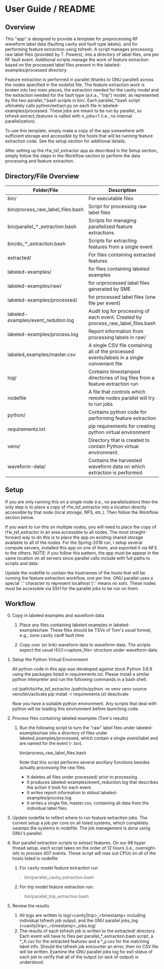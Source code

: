 # User Guide / README

## Overview

This "app" is designed to provide a template for preprocessing RF waveform label
data (faulting cavity and fault type labels), and for performing feature extraction
using tsfresh.  A script manages processing raw label files (provided by T. Powers),
into a directory of label files, one per RF fault event.  Additional scripts manage
the work of feature extraction based on the processed label files present in the
labeled-examples/processed directory.

Feature extraction is performed in parallel (thanks to GNU parallel) across the nodes
specified in the nodelist file.  The feature extraction work is broken into two main
pieces, the extraction needed for the cavity model and the extraction needed for the
fault type (a.k.a., "trip") model, as represented by the two parallel\_\*.bash scripts
in bin/.  Each parallel\_\*.bash script ultimately calls python/extract.py on each 
file in labeled-examples/processed.  These jobs are meant to be run by parallel, so
tsfresh.extract_features is called with n\_jobs=1 (i.e., no internal parallelization).

To use this template, simply make a copy of the app somewhere with sufficient
storage and accessible by the hosts that will be running feature extraction code.
See the setup section for additional details.

After setting up the rfw_tsf_extractor app as described in the Setup section, simply
follow the steps in the Workflow section to perform the data processing and 
feature extraction.

## Directory/File Overview

| Folder/File | Description |
| ----------- | ----------- |
| bin/ | For executable files |
| bin/process_raw_label_files.bash | Script for processing raw label files |
| bin/parallel\_\*\_extraction.bash | Scripts for managing parallelized feature extractions |
| bin/do\_\*\_extraction.bash | Scripts for extracting features from a single event |
| extracted/ | For files containing extracted features |
| labeled-examples/ | for files containing labeled examples |
| labeled-examples/raw/ | for unprocessed label files generated by SME |
| labeled-examples/processed/ | for processed label files (one file per event) |
| labeled-examples/event_redution.log | Audit log for processing of each event.  Created by process_raw_label_files.bash |
| labeled-examples/process.log | Report information from processing labels in raw/ |
| labeled_examples/master.csv | A single CSV file containing all of the processed events/labels in a single convenient file |
| log/ | Contains timestamped directories of log files from a feature extraction run |
| nodefile | A file that controls which remote nodes parallel will try to run jobs |
| python/ | Contains python code for performing feature extraction |
| requirements.txt | pip requirements for creating python virtual environment |
| venv/ | Directory that is created to contain Python virtual environment. |
| waveform-data/ | Contains the harvested waveform data on which extraction is performed |

## Setup

If you are only running this on a single node (i.e., no parallelization) then
the only step is to place a copy of rfw_tsf_extractor into a location directly
accessible by that node (local storage, NFS, etc.).  Then follow the Workflow
section below.

If you want to run this on multiple nodes, you will need to place the copy
of rfw_tsf_extractor in an area accessible to all nodes.  The most straight-
forward way to do this is to place the app on existing shared storage available
to all of the nodes.  For the Spring-2018 run, I setup several compute servers,
installed this app on one of them, and exported it via NFS to the others.  NOTE:
if you follow this pattern, the app must be appear in the same location on
all servers since parallel calls include with full paths to scripts and data.

Update the nodefile to contain the hostnames of the hosts that will be running
the feature extraction workflow, one per line.  GNU parallel uses a special ':'
character to represent localhost (':' means no ssh).  These nodes must be
accessible via SSH for the parallel jobs to be run on them.

## Workflow

0) Copy in labeled examples and waveform data
    1) Place any files containing labeled examples in labeled-examples/raw.
       These files should be TSVs of Tom's usual format, e.g.,
       zone cavity  cav#    fault   time

    2) Copy over (or link) waveform data to waveform-data.  The scripts expect
       the usual rf/<zone>/<date>/<time>/<capture_file> structure under
       waveform-data.

1) Setup the Python Virtual Environment

    All python code in this app was developed against stock Python 3.6.9 using the
    packages listed in requirements.txt.  Please install a similar python interpreter
    and run the following commands in a bash shell.

    cd /path/to/rfw_tsf_extractor
    /path/to/python -m venv venv
    source venv/bin/activate
    pip install -r requirements.txt
    deactivate

    Now you have a suitable python environment.  Any scripts that deal with python will
    be loading this environment before launching code.

2) Process files containing labeled examples (Tom's results)

    1) Run the following script to turn the "raw" label files under labeled-examples/raw
       into a directory of files under labeled_examples/processed, which contain a single
       event/label and are named for the event (<zone>-<timestamp>.tsv).
       
       bin/process_raw_label_files.bash

       Note that this script performs several ancillary functions besides actually
       processing the raw files.
       - It deletes all files under processed/ prior to processing.
       - It produces labeled-examples/event_reduction.log that describes the action
         it took for each event.
       - It writes report information to stdout labeled-examples/process.log
       - It writes a single file, master.csv, containing all data from the individual label
         files.

3) Update nodefile to reflect where to run feature extraction jobs.  The current setup
   a job per core on all listed systems, which completely swamps the systems in nodefile.
   The job management is done using GNU's parallel.

4) Run parallel extraction scripts to extract features.  On our 68 hyper thread setup,
   each script takes on the order of 12 hours (i.e., overnight-ish) to process 407 events.
   These script will max out CPUs on all of the hosts listed in nodefile
   
    1) For cavity model feature extraction run
    
      > bin/parallel_cavity_extraction.bash
    
    2) For trip model feature extraction run:
    
      > bin/parallel_trip_extraction.bash

5) Review the results
    1) All logs are written to log/\<cavity\|trip\>\_\<timestamp\> including individual tsfresh
       job output, and the GNU parallel jobs_log (\<cavity\|trip\>\_\<timestamp\>\_jobs.log)
    2) The results of each tsfresh job is written to the extracted/ directory.
       Each event will have to files per parallel_*_extraction.bash script, a *_X.csv
       for the extracted features and a *_y.csv for the matching label info.  Should
       the tsfresh job encounter an error, then no CSV file will be written.  Examine
       the GNU parallel jobs log for exit status of each job to verify that all of the
       output (or lack of output) is understood.
